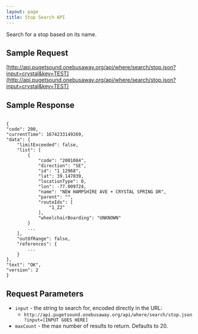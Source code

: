 ```yaml
---
layout: page
title: Stop Search API
---
```


Search for a stop based on its name.

## Sample Request

[http://api.pugetsound.onebusaway.org/api/where/search/stop.json?input=crystal&key=TEST](http://api.pugetsound.onebusaway.org/api/where/search/stop.json?input=crystal&key=TEST)

## Sample Response

<pre><code class="language-json">
{
"code": 200,
"currentTime": 1674233149269,
"data": {
    "limitExceeded": false,
    "list": [
        {
            "code": "2001084",
            "direction": "SE",
            "id": "1_12968",
            "lat": 39.147039,
            "locationType": 0,
            "lon": -77.009724,
            "name": "NEW HAMPSHIRE AVE + CRYSTAL SPRING DR",
            "parent": "",
            "routeIds": [
                "1_Z2"
            ],
            "wheelchairBoarding": "UNKNOWN"
        }
        ...
    ],
    "outOfRange": false,
    "references": {
        ...
    }
},
"text": "OK",
"version": 2
}
</code></pre>

## Request Parameters

* `input` - the string to search for, encoded directly in the URL:
    * `http://api.pugetsound.onebusaway.org/api/where/search/stop.json?input=[INPUT GOES HERE]`
* `maxCount` - the max number of results to return. Defaults to 20.